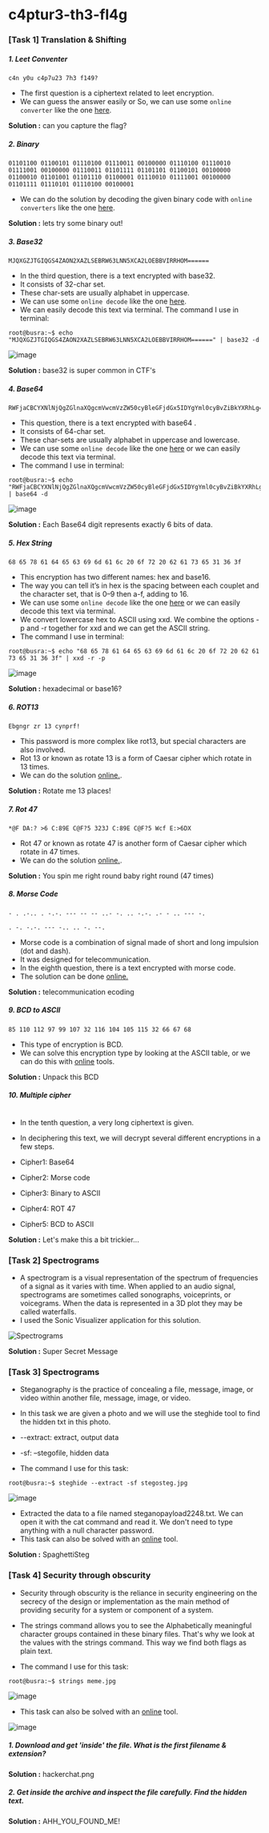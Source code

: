 # c4ptur3-th3-fl4g

### [Task 1] Translation & Shifting 


#####  1. Leet Conventer

```
c4n y0u c4p7u23 7h3 f149?
```

* The first question is a ciphertext related to leet encryption. 
* We can guess the answer easily or So, we can use some `online converter` like the one [here](http://www.robertecker.com/hp/research/leet-converter.php).

**Solution :** can you  capture the flag?


#####  2. Binary

```
01101100 01100101 01110100 01110011 00100000 01110100 01110010 01111001 00100000 01110011 01101111 01101101 01100101 00100000 01100010 01101001 01101110 01100001 01110010 01111001 00100000 01101111 01110101 01110100 00100001
```
* We can do the solution by decoding the given binary code with `online converters` like the one [here](https://www.rapidtables.com/convert/number/binary-to-ascii.html).

**Solution :** lets try some binary out!


#####  3. Base32
```
MJQXGZJTGIQGS4ZAON2XAZLSEBRW63LNN5XCA2LOEBBVIRRHOM======
```

* In the third question, there is a text encrypted with base32. 
* It consists of 32-char set. 
* These char-sets are usually alphabet in uppercase.
* We can use some `online decode` like the one [here](https://emn178.github.io/online-tools/base32_decode.html).
* We can easily decode this text via terminal. The command I use in terminal: 

``` 
root@busra:~$ echo "MJQXGZJTGIQGS4ZAON2XAZLSEBRW63LNN5XCA2LOEBBVIRRHOM======" | base32 -d
```

![image](https://user-images.githubusercontent.com/62840507/129717449-6beac9f9-63f5-44a6-9c57-7d9536292b98.png)

**Solution :** base32 is super common in CTF's


#####  4. Base64
```
RWFjaCBCYXNlNjQgZGlnaXQgcmVwcmVzZW50cyBleGFjdGx5IDYgYml0cyBvZiBkYXRhLg==
```
* This question, there is a text encrypted with base64 . 
* It consists of 64-char set. 
* These char-sets are usually alphabet in uppercase and lowercase.
* We can use some `online decode` like the one [here](https://www.base64decode.org/) or we can easily decode this text via terminal. 
* The command I use in terminal: 

``` 
root@busra:~$ echo "RWFjaCBCYXNlNjQgZGlnaXQgcmVwcmVzZW50cyBleGFjdGx5IDYgYml0cyBvZiBkYXRhLg==" | base64 -d
```

![image](https://user-images.githubusercontent.com/62840507/129718197-c45bd25b-a945-4c86-af37-dc053f24b22a.png)


**Solution :** Each Base64 digit represents exactly 6 bits of data.


#####  5. Hex String
```
68 65 78 61 64 65 63 69 6d 61 6c 20 6f 72 20 62 61 73 65 31 36 3f
```

* This encryption has two different names: hex and base16. 
* The way you can tell it’s in hex is the spacing between each couplet and the character set, that is 0–9 then a-f, adding to 16.
* We can use some `online decode` like the one [here](https://www.rapidtables.com/convert/number/hex-to-ascii.html) or we can easily decode this text via terminal. 
* We convert lowercase hex to ASCII using xxd. We combine the options -p and -r together for xxd and we can get the ASCII string.
* The command I use in terminal:

``` 
root@busra:~$ echo "68 65 78 61 64 65 63 69 6d 61 6c 20 6f 72 20 62 61 73 65 31 36 3f" | xxd -r -p
```
![image](https://user-images.githubusercontent.com/62840507/129718781-7d1cb7e2-5823-494c-9d87-366ea689bd57.png)

**Solution :** hexadecimal or base16?


#####  6. ROT13
```
Ebgngr zr 13 cynprf!
```

* This password is more complex like rot13, but special characters are also involved. 
* Rot 13 or known as rotate 13 is a form of Caesar cipher which rotate in 13 times.
* We can do the solution [online.](https://rot13.com/). 

**Solution :** Rotate me 13 places!


#####  7. Rot 47
```
*@F DA:? >6 C:89E C@F?5 323J C:89E C@F?5 Wcf E:>6DX
```

* Rot 47 or known as rotate 47 is another form of Caesar cipher which rotate in 47 times.
* We can do the solution [online.](https://www.dcode.fr/rot-47-cipher).

**Solution :** You spin me right round baby right round (47 times)

#####  8. Morse Code
```
- . .-.. . -.-. --- -- -- ..- -. .. -.-. .- - .. --- -.

. -. -.-. --- -.. .. -. --.

```

* Morse code is a combination of signal made of short and long impulsion (dot and dash). 
* It was designed for telecommunication.
* In the eighth question, there is a text encrypted with morse code. 
* The solution can be done [online.](http://www.unit-conversion.info/texttools/morse-code/) 

**Solution :** telecommunication ecoding 


#####  9. BCD to ASCII
```
85 110 112 97 99 107 32 116 104 105 115 32 66 67 68
```

* This type of encryption is BCD.
* We can solve this encryption type by looking at the ASCII table, or we can do this with [online](https://www.rapidtables.com/convert/number/ascii-hex-bin-dec-converter.html) tools.
 
**Solution :** Unpack this BCD


#####  10. Multiple cipher

```
```

* In the tenth question, a very long ciphertext is given. 
* In deciphering this text, we will decrypt several different encryptions in a few steps.

* Cipher1: Base64
* Cipher2: Morse code
* Cipher3: Binary to ASCII
* Cipher4: ROT 47
* Cipher5: BCD to ASCII

**Solution :** Let's make this a bit trickier...


### [Task 2] Spectrograms 

* A spectrogram is a visual representation of the spectrum of frequencies of a signal as it varies with time. When applied to an audio signal, spectrograms are sometimes called sonographs, voiceprints, or voicegrams. When the data is represented in a 3D plot they may be called waterfalls.
* I used the Sonic Visualizer application for this solution. 

![Spectrograms](https://user-images.githubusercontent.com/62840507/130035670-bfe64654-96e5-4175-a34c-16fe0083288a.png)


**Solution :** Super Secret Message


### [Task 3] Spectrograms 

* Steganography is the practice of concealing a file, message, image, or video within another file, message, image, or video.

* In this task we are given a photo and we will use the steghide tool to find the hidden txt in this photo. 
* --extract: extract, output data 
* -sf: –stegofile, hidden data 

* The command I use for this task:

```
root@busra:~$ steghide --extract -sf stegosteg.jpg 
```

![image](https://user-images.githubusercontent.com/62840507/130039106-9c076582-8148-4748-92dd-5cf460628202.png)


* Extracted the data to a file named steganopayload2248.txt. We can open it with the cat command and read it. We don't need to type anything with a null character password.
* This task can also be solved with an [online](https://futureboy.us/stegano/decinput.html) tool. 


**Solution :** SpaghettiSteg



### [Task 4]  Security through obscurity 

* Security through obscurity is the reliance in security engineering on the secrecy of the design or implementation as the main method of providing security for a system or component of a system.
* The strings command allows you to see the Alphabetically meaningful character groups contained in these binary files. That's why we look at the values with the strings command. This way we find both flags as plain text. 

* The command I use for this task:
```
root@busra:~$ strings meme.jpg
```


![image](https://user-images.githubusercontent.com/62840507/130041365-887ae856-298b-42e9-bb2f-deac316598e0.png)

* This task can also be solved with an [online](https://29a.ch/photo-forensics/#forensic-magnifier) tool.

![image](https://user-images.githubusercontent.com/62840507/130043020-5dcc2349-95f2-4e65-95a4-9d910da8d760.png)


#####  1. Download and get 'inside' the file. What is the first filename & extension?

**Solution :** hackerchat.png


#####  2. Get inside the archive and inspect the file carefully. Find the hidden text.

**Solution :** AHH_YOU_FOUND_ME!
